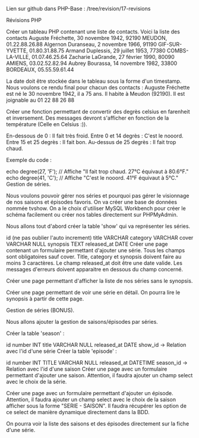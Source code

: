 Lien sur github dans PHP-Base : /tree/revision/17-revisions

Révisions PHP

Créer un tableau PHP contenant une liste de contacts.
Voici la liste des contacts Auguste Fréchette, 30 novembre 1942, 92190 MEUDON, 01.22.88.26.88
Algernon Duranseau, 2 novembre 1966, 91190 GIF-SUR-YVETTE, 01.80.31.88.75
Armand Duplessis, 29 juillet 1953, 77380 COMBS-LA-VILLE, 01.07.46.25.64
Zacharie LaGrande, 27 février 1990, 80090 AMIENS, 03.02.52.82.94
Aubrey Bourassa, 14 novembre 1982, 33800 BORDEAUX, 05.55.59.61.44

La date doit être stockée dans le tableau sous la forme d'un timestamp.
Nous voulons ce rendu final pour chacun des contacts : Auguste Fréchette est né le 30 novembre 1942, il a 75 ans. Il habite à Meudon (92190). Il est joignable au 01 22 88 26 88

Créer une fonction permettant de convertir des degrès celsius en farenheit et inversement.
Des messages devront s'afficher en fonction de la température (Celle en Celsius :)).

En-dessous de 0 : Il fait très froid.
Entre 0 et 14 degrès : C'est le nooord.
Entre 15 et 25 degrès : Il fait bon.
Au-dessus de 25 degrès : Il fait trop chaud.

Exemple du code :

echo degree(27, 'F'); // Affiche "Il fait trop chaud. 27°C équivaut à 80.6°F."
echo degree(41, 'C'); // Affiche "C'est le nooord. 41°F équivaut à 5°C."
Gestion de séries.

Nous voulons pouvoir gérer nos séries et pourquoi pas gérer le visionnage de nos saisons et épisodes favoris. On va créer une base de données nommée tvshow. On a le choix d'utiliser MySQL Workbench pour créer le schéma facilement ou créer nos tables directement sur PHPMyAdmin.

Nous allons tout d'abord créer la table 'show' qui va représenter les séries.

id (ne pas oublier l'auto increment)
title VARCHAR
category VARCHAR
cover VARCHAR NULL
synopsis TEXT
released_at DATE
Créer une page contenant un formulaire permettant d'ajouter une série. Tous les champs sont obligatoires sauf cover. Title, category et synopsis doivent faire au moins 3 caractères. Le champ released_at doit être une date valide. Les messages d'erreurs doivent apparaitre en dessous du champ concerné.

Créer une page permettant d'afficher la liste de nos séries sans le synopsis.

Créer une page permettant de voir une série en détail. On pourra lire le synopsis à partir de cette page.

Gestion de séries (BONUS).

Nous allons ajouter la gestion de saisons/épisodes par séries.

Créer la table 'season' :

id
number INT
title VARCHAR NULL
released_at DATE
show_id -> Relation avec l'id d'une série
Créer la table 'episode' :

id
number INT
TITLE VARCHAR NULL
released_at DATETIME
season_id -> Relation avec l'id d'une saison
Créer une page avec un formulaire permettant d'ajouter une saison. Attention, il faudra ajouter un champ select avec le choix de la série.

Créer une page avec un formulaire permettant d'ajouter un épisode. Attention, il faudra ajouter un champ select avec le choix de la saison afficher sous la forme "SERIE - SAISON". Il faudra récupérer les option de ce select de manière dynamique directement dans la BDD.

On pourra voir la liste des saisons et des épisodes directement sur la fiche d'une série.